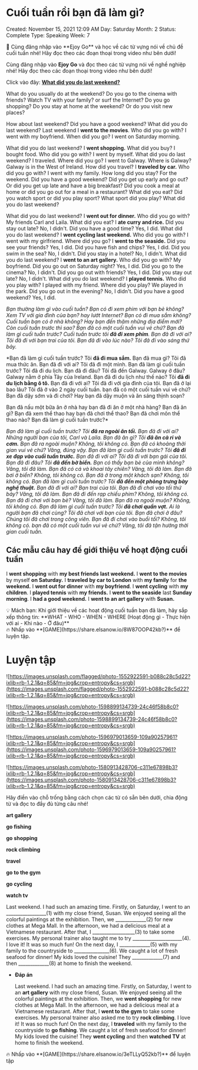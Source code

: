 # Cuối tuần rồi bạn đã làm gì?

Created: November 15, 2021 12:09 AM
Day: Saturday
Month: 2
Status: Complete
Type: Speaking
Week: 7

<aside>
💬 Cùng đăng nhập vào **Ejoy Go** và học về các từ vựng nói về chủ đề cuối tuần nhé!
Hãy đọc theo các đoạn thoại trong video như bên dưới!

</aside>

Cùng đăng nhập vào **Ejoy Go** và đọc theo các từ vựng nói về nghề nghiệp nhé!
Hãy đọc theo các đoạn thoại trong video như bên dưới!

Click vào đây: **[What did you do last weekend?](https://ejoy-english.com/go/intl/vi/video/unit-10-what-did-you-do-last-weekend/32537)**

What do you usually do at the weekend? 
Do you go to the cinema with friends?
Watch TV with your family? or surf the Internet? 
Do you go shopping? Do you stay at home at the weekend? Or do you visit new places?

How about last weekend? Did you have a good weekend? 
What did you do last weekend? 
Last weekend I **went to the movies**.
Who did you go with? 
I went with my boyfriend.
When did you go? 
I went on Saturday morning.

What did you do last weekend? 
I **went shopping.**
What did you buy?
I bought food.
Who did you go with? 
I went by myself.
What did you do last weekend? 
I traveled.
Where did you go? 
I went to Galway.
Where is Galway? 
Galway is in the West of Ireland.
How did you travel?
I **traveled by car.**
Who did you go with? 
I went with my family.
How long did you stay? 
For the weekend.
Did you have a good weekend? 
Did you get up early and go out? 
Or did you get up late and have a big breakfast? 
Did you cook a meal at home or did you go out for a meal in a restaurant? What did you eat? Did you watch sport or did you play sport? What sport did you play? What did you do last weekend? 

What did you do last weekend? 
I **went out for dinner.** 
Who did you go with?
My friends Carl and Laila.
What did you eat?
I **ate curry and rice.**
Did you stay out late? 
No, I didn't. 
Did you have a good time? 
Yes, I did. 
What did you do last weekend? 
I **went cycling last weekend.** 
Who did you go with? 
I went with my girlfriend. 
Where did you go? 
I **went to the seaside.**
Did you see your friends? 
Yes, I did.
Did you have fish and chips? 
Yes, I did. 
Did you swim in the sea? 
No, I didn't. 
Did you stay in a hotel?
No, I didn't.
What did you do last weekend? 
I **went to an art gallery.**
Who did you go with? 
My boyfriend. 
Did you go out on Saturday night? 
Yes, I did. 
Did you go to the cinema? 
No, I didn't. 
Did you go out with friends? 
Yes, I did. 
Did you stay out late? 
No, I didn't. 
What did you do last weekend? 
I **played tennis.**
Who did you play with? 
I played with my friend. 
Where did you play? 
We played in the park. 
Did you go out in the evening? 
No, I didn't.
Did you have a good weekend?
Yes, I did.

*Bạn thường làm gì vào cuối tuần?
Bạn có đi xem phim với bạn bè không? 
Xem TV với gia đình của bạn? hay lướt Internet?
Bạn có đi mua sắm không? Cuối tuần bạn có ở nhà không? Hay bạn đến thăm những địa điểm mới?
Còn cuối tuần trước thì sao? Bạn đã có một cuối tuần vui vẻ chứ?
Bạn đã làm gì cuối tuần trước?
Cuối tuần trước tôi **đã đi xem phim**.
Bạn đã đi với ai?
Tôi đã đi với bạn trai của tôi.
Bạn đã đi vào lúc nào?
Tôi đã đi vào sáng thứ bảy.*

*Bạn đã làm gì cuối tuần trước?
Tôi **đã đi mua sắm.**
Bạn đã mua gì?
Tôi đã mua thức ăn.
Bạn đã đi với ai?
Tôi đã đi một mình.
Bạn đã làm gì cuối tuần trước?
Tôi đã đi du lịch.
Bạn đã đi đâu?
Tôi đã đến Galway.
Galway ở đâu?
Galway nằm ở phía Tây của Ireland.
Bạn đã đi du lịch như thế nào?
Tôi **đã đi du lịch bằng ô tô.**
Bạn đã đi với ai?
Tôi đã đi với gia đình của tôi.
Bạn đã ở lại bao lâu?
Tôi đã ở vào 2 ngày cuối tuần.
bạn đã có một cuối tuần vui vẻ chứ?
Bạn đã dậy sớm và đi chơi?
Hay bạn đã dậy muộn và ăn sáng thịnh soạn?

Bạn đã nấu một bữa ăn ở nhà hay bạn đã đi ăn ở một nhà hàng? Bạn đã ăn gì? Bạn đã xem thể thao hay bạn đã chơi thể thao? Bạn đã chơi môn thể thao nào? Bạn đã làm gì cuối tuần trước?*

*Bạn đã làm gì cuối tuần trước?
Tôi **đã ra ngoài ăn tối.**
Bạn đã đi với ai?
Những người bạn của tôi, Carl và Laila.
Bạn đã ăn gì?
Tôi **đã ăn cà ri và cơm.**
Bạn đã ra ngoài muộn?
Không, tôi không có.
Bạn đã có khoảng thời gian vui vẻ chứ?
Vâng, đúng vậy.
Bạn đã làm gì cuối tuần trước?
Tôi **đã đi xe đạp vào cuối tuần trước.**
Bạn đã đi với ai?
Tôi đã đi với bạn gái của tôi.
Bạn đã đi đâu?
Tôi **đã đến bờ biển.**
Bạn có thấy bạn bè của mình không?
Vâng, tôi đã làm.
Bạn đã có cá và khoai tây chiên?
Vâng, tôi đã làm.
Bạn đã bơi ở biển?
Không, tôi không có.
Bạn đã ở trong một khách sạn?
Không, tôi không có.
Bạn đã làm gì cuối tuần trước?
Tôi **đã đến một phòng trưng bày nghệ thuật.**
Bạn đã đi với ai?
Bạn trai của tôi.
Bạn đã đi chơi vào tối thứ bảy?
Vâng, tôi đã làm.
Bạn đã đi đến rạp chiếu phim?
Không, tôi không có.
Bạn đã đi chơi với bạn bè?
Vâng, tôi đã làm.
Bạn đã ra ngoài muộn?
Không, tôi không có.
Bạn đã làm gì cuối tuần trước?
Tôi **đã chơi quần vợt.**
Ai là người bạn đã chơi cùng?
Tôi đã chơi với bạn của tôi.
Bạn đã chơi ở đâu?
Chúng tôi đã chơi trong công viên.
Bạn đã đi chơi vào buổi tối?
Không, tôi không có.
bạn đã có một cuối tuần vui vẻ chứ?
Vâng, tôi đã tận hưởng thời gian cuối tuần.*

## Các mẫu câu hay để giới thiệu về hoạt động cuối tuần

I **went shopping** with **my best friends** **last weekend.**
I **went to the movies** by myself **on Saturday.** 
I **traveled by car to London** with **my family** for **the weekend.**
I **went out for dinner** with **my boyfriend**.
I **went cycling** with **my children**.
I **played tennis** with **my friends.**
I **went to the seaside** last **Sunday morning**. 
I **had a good weekend.** 
I **went to an art gallery** with **Susan.**

<aside>
💡 Mách bạn: Khi giới thiệu về các hoạt động cuối tuần bạn đã làm, hãy sắp xếp thông tin:
**WHAT - WHO - WHEN - WHERE
(Hoạt động gì - Thực hiện với ai - Khi nào - Ở đâu)**

</aside>

<aside>
🔥 Nhấp vào **[GAME](https://share.elsanow.io/8W87OOP42kb?)** để luyện tập.

</aside>

# Luyện tập

![https://images.unsplash.com/flagged/photo-1552922591-b088c28c5d22?ixlib=rb-1.2.1&q=85&fm=jpg&crop=entropy&cs=srgb](https://images.unsplash.com/flagged/photo-1552922591-b088c28c5d22?ixlib=rb-1.2.1&q=85&fm=jpg&crop=entropy&cs=srgb)

![https://images.unsplash.com/photo-1598899134739-24c46f58b8c0?ixlib=rb-1.2.1&q=85&fm=jpg&crop=entropy&cs=srgb](https://images.unsplash.com/photo-1598899134739-24c46f58b8c0?ixlib=rb-1.2.1&q=85&fm=jpg&crop=entropy&cs=srgb)

![https://images.unsplash.com/photo-1596979013659-109a90257961?ixlib=rb-1.2.1&q=85&fm=jpg&crop=entropy&cs=srgb](https://images.unsplash.com/photo-1596979013659-109a90257961?ixlib=rb-1.2.1&q=85&fm=jpg&crop=entropy&cs=srgb)

![https://images.unsplash.com/photo-1580913428706-c311e67898b3?ixlib=rb-1.2.1&q=85&fm=jpg&crop=entropy&cs=srgb](https://images.unsplash.com/photo-1580913428706-c311e67898b3?ixlib=rb-1.2.1&q=85&fm=jpg&crop=entropy&cs=srgb)

Hãy điền vào chỗ trống bằng cách chọn các từ có sẵn bên dưới, chia động từ và đọc to đầy đủ từng câu nhé!

**art gallery**

**go fishing**

**go shopping**

**rock climbing**

**travel**

**go to the gym**

**go cycling**

**watch tv**

Last weekend. I had such an amazing time. Firstly, on Saturday, I went to an _________________(1) with my close friend, Susan. We enjoyed seeing all the colorful paintings at the exhibition. Then, we _____________(2) for new clothes at Mega Mall. In the afternoon, we had a delicious meal at a Vietnamese restaurant. After that, I __________________(3) to take some exercises. My personal trainer also taught me to try _____________________(4). I love it! It was so much fun! 
On the next day, I _____________(5) with my family to the countryside to _______________(6). We caught a lot of fresh seafood for dinner! My kids loved the cuisine! They _____________(7) and then _____________(8) at home to finish the weekend. 

- **Đáp án**
    
    Last weekend. I had such an amazing time. Firstly, on Saturday, I went to an **art gallery** with my close friend, Susan. We enjoyed seeing all the colorful paintings at the exhibition. Then, we **went shopping** for new clothes at Mega Mall. In the afternoon, we had a delicious meal at a Vietnamese restaurant. After that, I **went to the gym** to take some exercises. My personal trainer also asked me to try **rock climbing**. I love it! It was so much fun! 
    On the next day, I **traveled** with my family to the countryside to **go fishing**. We caught a lot of fresh seafood for dinner! My kids loved the cuisine! They **went cycling** and then **watched TV** at home to finish the weekend. 
    

<aside>
🔥 Nhấp vào **[GAME](https://share.elsanow.io/3eTLLyQ52kb?)** để luyện tập

</aside>